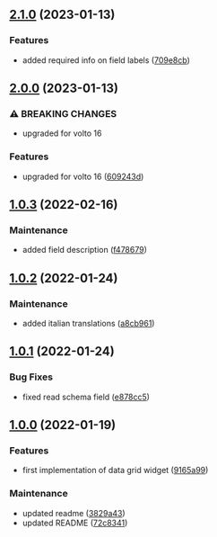 

## [2.1.0](https://github.com/collective/volto-data-grid-widget/compare/v2.0.0...v2.1.0) (2023-01-13)


### Features

* added required info on field labels ([709e8cb](https://github.com/collective/volto-data-grid-widget/commit/709e8cb35be3bf3d1628027ca1c76e1818ccf4bb))

## [2.0.0](https://github.com/collective/volto-data-grid-widget/compare/1.0.3...v2.0.0) (2023-01-13)


### ⚠ BREAKING CHANGES

* upgraded for volto 16

### Features

* upgraded for volto 16 ([609243d](https://github.com/collective/volto-data-grid-widget/commit/609243dc609b0d6956b152dff43a4bd8c32d9764))

## [1.0.3](https://github.com/collective/volto-data-grid-widget/compare/1.0.2...1.0.3) (2022-02-16)


### Maintenance

* added field description ([f478679](https://github.com/collective/volto-data-grid-widget/commit/f4786798f20aac93740632464f4c40dbe8f96bad))

## [1.0.2](https://github.com/collective/volto-data-grid-widget/compare/1.0.1...1.0.2) (2022-01-24)


### Maintenance

* added italian translations ([a8cb961](https://github.com/collective/volto-data-grid-widget/commit/a8cb961a2c68c83dd6fa6e60994071db1fd3e13c))

## [1.0.1](https://github.com/collective/volto-data-grid-widget/compare/1.0.0...1.0.1) (2022-01-24)


### Bug Fixes

* fixed read schema field ([e878cc5](https://github.com/collective/volto-data-grid-widget/commit/e878cc57c2d39f224e0c052acd6ef4cd01edb1b3))

## [1.0.0](https://github.com/collective/volto-data-grid-widget/compare/9165a993b96d789ea49d2f621baa4b94258c7af1...1.0.0) (2022-01-19)


### Features

* first implementation of data grid widget ([9165a99](https://github.com/collective/volto-data-grid-widget/commit/9165a993b96d789ea49d2f621baa4b94258c7af1))


### Maintenance

* updated readme ([3829a43](https://github.com/collective/volto-data-grid-widget/commit/3829a43aee2367012cdb9467bf15b48d43542b84))
* updated README ([72c8341](https://github.com/collective/volto-data-grid-widget/commit/72c83412637f576f2b00c64f09d2be3154c21140))